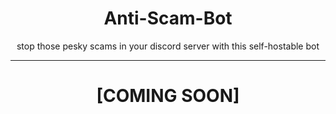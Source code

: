 <h1 align="center"> Anti-Scam-Bot </h1>
<p align="center">stop those pesky scams in your discord server with this self-hostable bot</p>

---

<h1 align="center"> [COMING SOON]
